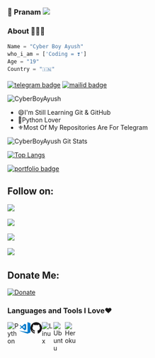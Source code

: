 ### 🙏 Pranam <img src="https://github.com/CyberBoyAyush/CyberBoyAyush/blob/master/gifs/Hi.gif" width="30px"></h2>

### About 🙋🏻‍♂️
```python
Name = "Cyber Boy Ayush"
who_i_am = ['Coding = ❣️']
Age = "19"
Country = "🇮🇳"
```
#### 
[![telegram badge](https://img.shields.io/badge/@CyberBoyAyush-30302f?style=for-the-badge&logo=telegram)](https://t.me/CyberBoyAyush)
[![mailid badge](https://img.shields.io/badge/CyberBoyAyush-30302f?style=for-the-badge&logo=gmail)](https:mailto:cyberboyayush@gmail.com)
<p align="left"> <img src="https://komarev.com/ghpvc/?username=CyberBoyAyush&label=Profile%20Views&color=orange&style=flat-square" alt="CyberBoyAyush" /> </p>

- 😄I'm Still Learning Git & GitHub
- 🥰Python Lover
- ⚜️Most Of My Repositories Are For Telegram

![CyberBoyAyush Git Stats](https://github-readme-stats.vercel.app/api?username=CyberBoyAyush&include_all_commits=true&count_private=true&theme=highcontrast)

[![Top Langs](https://github-readme-stats.vercel.app/api/top-langs/?username=CyberBoyAyush&layout=compact&theme=radical)](https://github.com/CyberBoyAyush)

[![portfolio badge](https://img.shields.io/badge/Check_out_my-portfolio-rblue?style=for-the-badge&logo=git&logoColor=white)](https://cyberboyayush.in)


## Follow on:
<p align="left">
<a href="https://telegram.me/AyushBots"><img src="https://img.shields.io/badge/Join%20Our%20Channel-Ayush%20Bots-darkblue?style=for-the-badge&logo=telegram"></a>
</p>
<p align="left">
<a href="https://github.com/CyberBoyAyush"><img src="https://img.shields.io/badge/GitHub-Follow%20on%20GitHub-inactive.svg?style=for-the-badge&logo=github"></a>
</p>
<p align="left">
<a href="https://twitter.com/CyberBoyAyush"><img src="https://img.shields.io/badge/Twitter-Follow%20on%20Twitter-informational.svg?style=for-the-badge&logo=twitter"></a>
</p>
<p align="left">
<a href="https://instagram.com/CyberBoyAyush"><img src="https://img.shields.io/badge/Instagram-CyberBoyAyush-magenta?style=for-the-badge&logo=instagram"></a>
</p>

## Donate Me:
[![Donate](https://img.shields.io/badge/Donate%20Us-UPI-orange?style=for-the-badge)](https://upayi.me/ayushsharma.fam@idfcbank)

### Languages and Tools I Love❤️
[<img align="left" alt="Python" width="26px" src="https://upload.wikimedia.org/wikipedia/commons/thumb/c/c3/Python-logo-notext.svg/600px-Python-logo-notext.svg.png" />](https://python.org/)
[<img align="left" alt="Visual Studio Code" width="26px" src="https://raw.githubusercontent.com/github/explore/80688e429a7d4ef2fca1e82350fe8e3517d3494d/topics/visual-studio-code/visual-studio-code.png" />](https://code.visualstudio.com/)
[<img align="left" alt="GitHub" width="26px" src="https://raw.githubusercontent.com/github/explore/78df643247d429f6cc873026c0622819ad797942/topics/github/github.png" />](https://git-scm.com/)
[<img align="left" alt="Linux" width="26px" src="https://www.freepnglogos.com/uploads/linux-png/difference-between-linux-and-window-operating-system-3.png" />](https://www.linux.org/)
[<img align="left" alt="Ubuntu" width="26px" src="https://assets.ubuntu.com/v1/29985a98-ubuntu-logo32.png" />](https://www.ubuntu.com)
[<img align="left" alt="Heroku" width="26px" src="https://www.nicepng.com/png/full/223-2233246_heroku-logo-salesforce-heroku.png" />](https://heroku.com/)

<br />
<br />
